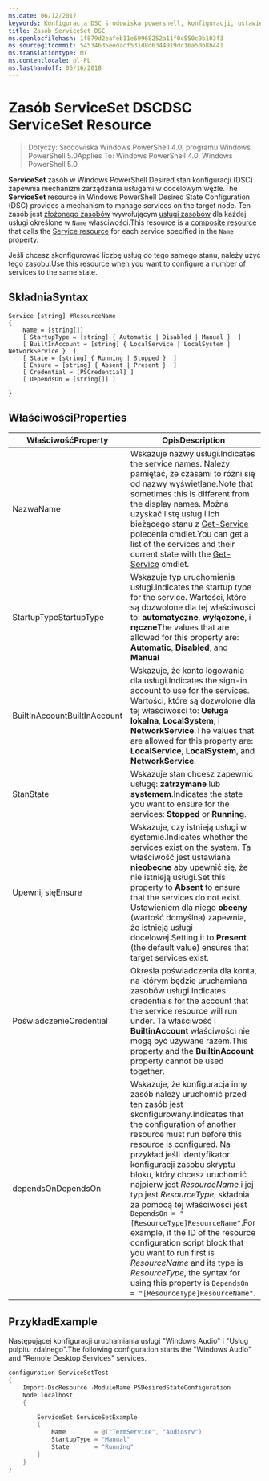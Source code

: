 ```yaml
---
ms.date: 06/12/2017
keywords: Konfiguracja DSC środowiska powershell, konfiguracji, ustawienia
title: Zasób ServiceSet DSC
ms.openlocfilehash: 1f879d2eafeb11e69968252a11f0c550c9b103f3
ms.sourcegitcommit: 54534635eedacf531d8d6344019dc16a50b8b441
ms.translationtype: MT
ms.contentlocale: pl-PL
ms.lasthandoff: 05/16/2018
---
```

# <a name="dsc-serviceset-resource"></a><span data-ttu-id="5b4b9-103">Zasób ServiceSet DSC</span><span class="sxs-lookup"><span data-stu-id="5b4b9-103">DSC ServiceSet Resource</span></span>

> <span data-ttu-id="5b4b9-104">Dotyczy: Środowiska Windows PowerShell 4.0, programu Windows PowerShell 5.0</span><span class="sxs-lookup"><span data-stu-id="5b4b9-104">Applies To: Windows PowerShell 4.0, Windows PowerShell 5.0</span></span>


<span data-ttu-id="5b4b9-105">**ServiceSet** zasób w Windows PowerShell Desired stan konfiguracji (DSC) zapewnia mechanizm zarządzania usługami w docelowym węźle.</span><span class="sxs-lookup"><span data-stu-id="5b4b9-105">The **ServiceSet** resource in Windows PowerShell Desired State Configuration (DSC) provides a mechanism to manage services on the target node.</span></span> <span data-ttu-id="5b4b9-106">Ten zasób jest [złożonego zasobów](authoringResourceComposite.md) wywołującym [usługi zasobów](serviceResource.md) dla każdej usługi określone w `Name` właściwości.</span><span class="sxs-lookup"><span data-stu-id="5b4b9-106">This resource is a [composite resource](authoringResourceComposite.md) that calls the [Service resource](serviceResource.md) for each service specified in the `Name` property.</span></span>

<span data-ttu-id="5b4b9-107">Jeśli chcesz skonfigurować liczbę usług do tego samego stanu, należy użyć tego zasobu.</span><span class="sxs-lookup"><span data-stu-id="5b4b9-107">Use this resource when you want to configure a number of services to the same state.</span></span>

## <a name="syntax"></a><span data-ttu-id="5b4b9-108">Składnia</span><span class="sxs-lookup"><span data-stu-id="5b4b9-108">Syntax</span></span>

```
Service [string] #ResourceName
{
    Name = [string[]]
    [ StartupType = [string] { Automatic | Disabled | Manual }  ]
    [ BuiltInAccount = [string] { LocalService | LocalSystem | NetworkService }  ]
    [ State = [string] { Running | Stopped }  ]
    [ Ensure = [string] { Absent | Present }  ]
    [ Credential = [PSCredential] ]
    [ DependsOn = [string[]] ]

}
```

## <a name="properties"></a><span data-ttu-id="5b4b9-109">Właściwości</span><span class="sxs-lookup"><span data-stu-id="5b4b9-109">Properties</span></span>

|  <span data-ttu-id="5b4b9-110">Właściwość</span><span class="sxs-lookup"><span data-stu-id="5b4b9-110">Property</span></span>  |  <span data-ttu-id="5b4b9-111">Opis</span><span class="sxs-lookup"><span data-stu-id="5b4b9-111">Description</span></span>   |
|---|---|
| <span data-ttu-id="5b4b9-112">Nazwa</span><span class="sxs-lookup"><span data-stu-id="5b4b9-112">Name</span></span>| <span data-ttu-id="5b4b9-113">Wskazuje nazwy usługi.</span><span class="sxs-lookup"><span data-stu-id="5b4b9-113">Indicates the service names.</span></span> <span data-ttu-id="5b4b9-114">Należy pamiętać, że czasami to różni się od nazwy wyświetlane.</span><span class="sxs-lookup"><span data-stu-id="5b4b9-114">Note that sometimes this is different from the display names.</span></span> <span data-ttu-id="5b4b9-115">Można uzyskać listę usług i ich bieżącego stanu z [Get-Service](https://technet.microsoft.com/library/hh849804.aspx) polecenia cmdlet.</span><span class="sxs-lookup"><span data-stu-id="5b4b9-115">You can get a list of the services and their current state with the [Get-Service](https://technet.microsoft.com/library/hh849804.aspx) cmdlet.</span></span>|
| <span data-ttu-id="5b4b9-116">StartupType</span><span class="sxs-lookup"><span data-stu-id="5b4b9-116">StartupType</span></span>| <span data-ttu-id="5b4b9-117">Wskazuje typ uruchomienia usługi.</span><span class="sxs-lookup"><span data-stu-id="5b4b9-117">Indicates the startup type for the service.</span></span> <span data-ttu-id="5b4b9-118">Wartości, które są dozwolone dla tej właściwości to: **automatyczne**, **wyłączone**, i **ręczne**</span><span class="sxs-lookup"><span data-stu-id="5b4b9-118">The values that are allowed for this property are: **Automatic**, **Disabled**, and **Manual**</span></span>|
| <span data-ttu-id="5b4b9-119">BuiltInAccount</span><span class="sxs-lookup"><span data-stu-id="5b4b9-119">BuiltInAccount</span></span>| <span data-ttu-id="5b4b9-120">Wskazuje, że konto logowania dla usługi.</span><span class="sxs-lookup"><span data-stu-id="5b4b9-120">Indicates the sign-in account to use for the services.</span></span> <span data-ttu-id="5b4b9-121">Wartości, które są dozwolone dla tej właściwości to: **Usługa lokalna**, **LocalSystem**, i **NetworkService**.</span><span class="sxs-lookup"><span data-stu-id="5b4b9-121">The values that are allowed for this property are: **LocalService**, **LocalSystem**, and **NetworkService**.</span></span>|
| <span data-ttu-id="5b4b9-122">Stan</span><span class="sxs-lookup"><span data-stu-id="5b4b9-122">State</span></span>| <span data-ttu-id="5b4b9-123">Wskazuje stan chcesz zapewnić usługę: **zatrzymane** lub **systemem**.</span><span class="sxs-lookup"><span data-stu-id="5b4b9-123">Indicates the state you want to ensure for the services: **Stopped** or **Running**.</span></span>|
| <span data-ttu-id="5b4b9-124">Upewnij się</span><span class="sxs-lookup"><span data-stu-id="5b4b9-124">Ensure</span></span>| <span data-ttu-id="5b4b9-125">Wskazuje, czy istnieją usługi w systemie.</span><span class="sxs-lookup"><span data-stu-id="5b4b9-125">Indicates whether the services exist on the system.</span></span> <span data-ttu-id="5b4b9-126">Ta właściwość jest ustawiana **nieobecne** aby upewnić się, że nie istnieją usługi.</span><span class="sxs-lookup"><span data-stu-id="5b4b9-126">Set this property to **Absent** to ensure that the services do not exist.</span></span> <span data-ttu-id="5b4b9-127">Ustawieniem dla niego **obecny** (wartość domyślna) zapewnia, że istnieją usługi docelowej.</span><span class="sxs-lookup"><span data-stu-id="5b4b9-127">Setting it to **Present** (the default value) ensures that target services exist.</span></span>|
| <span data-ttu-id="5b4b9-128">Poświadczenie</span><span class="sxs-lookup"><span data-stu-id="5b4b9-128">Credential</span></span>| <span data-ttu-id="5b4b9-129">Określa poświadczenia dla konta, na którym będzie uruchamiana zasobów usługi.</span><span class="sxs-lookup"><span data-stu-id="5b4b9-129">Indicates credentials for the account that the service resource will run under.</span></span> <span data-ttu-id="5b4b9-130">Ta właściwość i **BuiltinAccount** właściwości nie mogą być używane razem.</span><span class="sxs-lookup"><span data-stu-id="5b4b9-130">This property and the **BuiltinAccount** property cannot be used together.</span></span>|
| <span data-ttu-id="5b4b9-131">dependsOn</span><span class="sxs-lookup"><span data-stu-id="5b4b9-131">DependsOn</span></span>| <span data-ttu-id="5b4b9-132">Wskazuje, że konfiguracja inny zasób należy uruchomić przed ten zasób jest skonfigurowany.</span><span class="sxs-lookup"><span data-stu-id="5b4b9-132">Indicates that the configuration of another resource must run before this resource is configured.</span></span> <span data-ttu-id="5b4b9-133">Na przykład jeśli identyfikator konfiguracji zasobu skryptu bloku, który chcesz uruchomić najpierw jest *ResourceName* i jej typ jest *ResourceType*, składnia za pomocą tej właściwości jest `DependsOn = "[ResourceType]ResourceName"`.</span><span class="sxs-lookup"><span data-stu-id="5b4b9-133">For example, if the ID of the resource configuration script block that you want to run first is *ResourceName* and its type is *ResourceType*, the syntax for using this property is `DependsOn = "[ResourceType]ResourceName"`.</span></span>|



## <a name="example"></a><span data-ttu-id="5b4b9-134">Przykład</span><span class="sxs-lookup"><span data-stu-id="5b4b9-134">Example</span></span>

<span data-ttu-id="5b4b9-135">Następującej konfiguracji uruchamiania usługi "Windows Audio" i "Usług pulpitu zdalnego".</span><span class="sxs-lookup"><span data-stu-id="5b4b9-135">The following configuration starts the "Windows Audio" and "Remote Desktop Services" services.</span></span>

```powershell
configuration ServiceSetTest
{
    Import-DscResource -ModuleName PSDesiredStateConfiguration
    Node localhost
    {

        ServiceSet ServiceSetExample
        {
            Name        = @("TermService", "Audiosrv")
            StartupType = "Manual"
            State       = "Running"
        }
    }
}
```